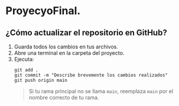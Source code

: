 # ProyecyoFinal.

## ¿Cómo actualizar el repositorio en GitHub?

1. Guarda todos los cambios en tus archivos.
2. Abre una terminal en la carpeta del proyecto.
3. Ejecuta:
   ```
   git add .
   git commit -m "Describe brevemente los cambios realizados"
   git push origin main
   ```
   > Si tu rama principal no se llama `main`, reemplaza `main` por el nombre correcto de tu rama.
